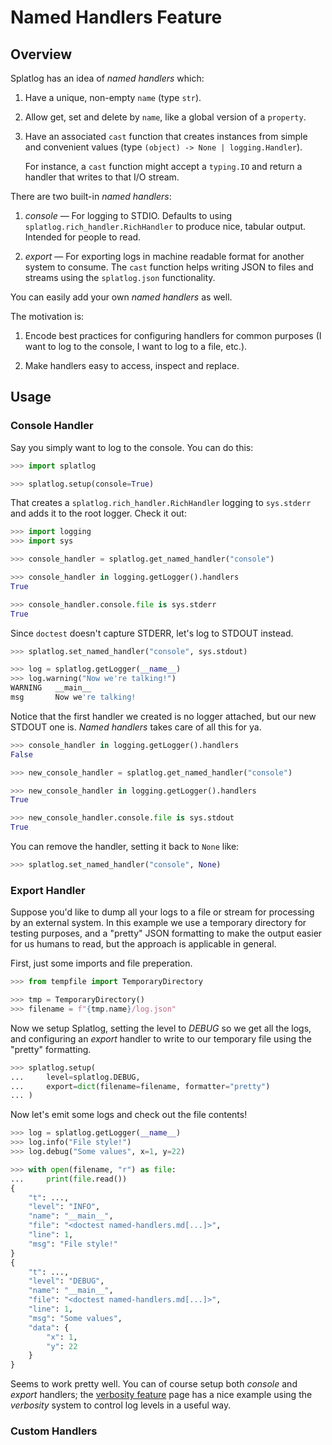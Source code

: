 Named Handlers Feature
==============================================================================

Overview
------------------------------------------------------------------------------

Splatlog has an idea of _named handlers_ which:

1.  Have a unique, non-empty `name` (type `str`).
    
2.  Allow get, set and delete by `name`, like a global version of a `property`.
    
3.  Have an associated `cast` function that creates instances from simple and
    convenient values (type `(object) -> None | logging.Handler`).
    
    For instance, a `cast` function might accept a `typing.IO` and return a
    handler that writes to that I/O stream.

There are two built-in _named handlers_:

1.  _console_ — For logging to STDIO. Defaults to using
    `splatlog.rich_handler.RichHandler` to produce nice, tabular output.
    Intended for people to read.
    
2.  _export_ — For exporting logs in machine readable format for another system
    to consume. The `cast` function helps writing JSON to files and streams
    using the `splatlog.json` functionality.

You can easily add your own _named handlers_ as well.

The motivation is:

1.  Encode best practices for configuring handlers for common purposes (I want
    to log to the console, I want to log to a file, etc.).
    
2.  Make handlers easy to access, inspect and replace. 


Usage
------------------------------------------------------------------------------

### Console Handler ###

Say you simply want to log to the console. You can do this:

```python
>>> import splatlog

>>> splatlog.setup(console=True)

```

That creates a `splatlog.rich_handler.RichHandler` logging to `sys.stderr` and
adds it to the root logger. Check it out:

```python
>>> import logging
>>> import sys

>>> console_handler = splatlog.get_named_handler("console")

>>> console_handler in logging.getLogger().handlers
True

>>> console_handler.console.file is sys.stderr
True

```

Since `doctest` doesn't capture STDERR, let's log to STDOUT instead.

```python
>>> splatlog.set_named_handler("console", sys.stdout)

>>> log = splatlog.getLogger(__name__)
>>> log.warning("Now we're talking!")
WARNING   __main__
msg       Now we're talking!

```

Notice that the first handler we created is no logger attached, but our new
STDOUT one is. _Named handlers_ takes care of all this for ya.

```python
>>> console_handler in logging.getLogger().handlers
False

>>> new_console_handler = splatlog.get_named_handler("console")

>>> new_console_handler in logging.getLogger().handlers
True

>>> new_console_handler.console.file is sys.stdout
True

```

You can remove the handler, setting it back to `None` like:

```python
>>> splatlog.set_named_handler("console", None)

```

### Export Handler ###

Suppose you'd like to dump all your logs to a file or stream for processing by
an external system. In this example we use a temporary directory for testing
purposes, and a "pretty" JSON formatting to make the output easier for us humans
to read, but the approach is applicable in general.

First, just some imports and file preperation.

```python
>>> from tempfile import TemporaryDirectory

>>> tmp = TemporaryDirectory()
>>> filename = f"{tmp.name}/log.json"

```

Now we setup Splatlog, setting the level to _DEBUG_ so we get all the logs, and
configuring an _export_ handler to write to our temporary file using the
"pretty" formatting.

```python
>>> splatlog.setup(
...     level=splatlog.DEBUG,
...     export=dict(filename=filename, formatter="pretty")
... )

```

Now let's emit some logs and check out the file contents!

```python
>>> log = splatlog.getLogger(__name__)
>>> log.info("File style!")
>>> log.debug("Some values", x=1, y=22)

>>> with open(filename, "r") as file:
...     print(file.read())
{
    "t": ...,
    "level": "INFO",
    "name": "__main__",
    "file": "<doctest named-handlers.md[...]>",
    "line": 1,
    "msg": "File style!"
}
{
    "t": ...,
    "level": "DEBUG",
    "name": "__main__",
    "file": "<doctest named-handlers.md[...]>",
    "line": 1,
    "msg": "Some values",
    "data": {
        "x": 1,
        "y": 22
    }
}

```

Seems to work pretty well. You can of course setup both _console_ and _export_
handlers; the [verbosity feature](features/verbsoity.md) page has a nice example
using the _verbosity_ system to control log levels in a useful way.

### Custom Handlers ###



